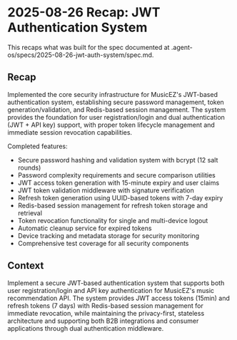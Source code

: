 # 2025-08-26 Recap: JWT Authentication System

This recaps what was built for the spec documented at .agent-os/specs/2025-08-26-jwt-auth-system/spec.md.

## Recap

Implemented the core security infrastructure for MusicEZ's JWT-based authentication system, establishing secure password management, token generation/validation, and Redis-based session management. The system provides the foundation for user registration/login and dual authentication (JWT + API key) support, with proper token lifecycle management and immediate session revocation capabilities.

Completed features:
- Secure password hashing and validation system with bcrypt (12 salt rounds)
- Password complexity requirements and secure comparison utilities
- JWT access token generation with 15-minute expiry and user claims
- JWT token validation middleware with signature verification
- Refresh token generation using UUID-based tokens with 7-day expiry
- Redis-based session management for refresh token storage and retrieval
- Token revocation functionality for single and multi-device logout
- Automatic cleanup service for expired tokens
- Device tracking and metadata storage for security monitoring
- Comprehensive test coverage for all security components

## Context

Implement a secure JWT-based authentication system that supports both user registration/login and API key authentication for MusicEZ's music recommendation API. The system provides JWT access tokens (15min) and refresh tokens (7 days) with Redis-based session management for immediate revocation, while maintaining the privacy-first, stateless architecture and supporting both B2B integrations and consumer applications through dual authentication middleware.